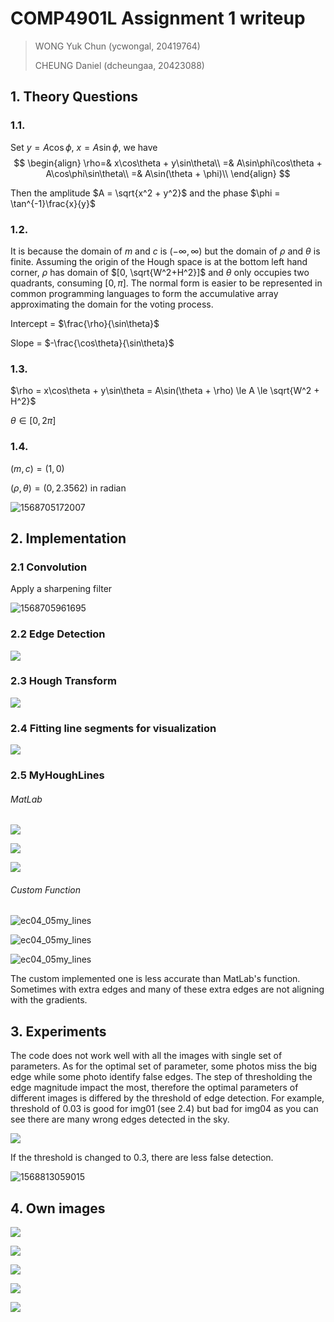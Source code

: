 

# COMP4901L Assignment 1 writeup

> WONG Yuk Chun (ycwongal, 20419764)
>
> CHEUNG Daniel (dcheungaa, 20423088)

## 1. Theory Questions

### 1.1.

Set $y = A\cos\phi$, $x = A\sin\phi$, we have
$$
\begin{align}
\rho=& x\cos\theta + y\sin\theta\\
=& A\sin\phi\cos\theta + A\cos\phi\sin\theta\\
=& A\sin(\theta + \phi)\\
\end{align}
$$

Then the amplitude $A = \sqrt{x^2 + y^2}$ and the phase $\phi = \tan^{-1}\frac{x}{y}$

### 1.2.

It is because the domain of $m$ and $c$ is $(-\infty, \infty)$ but the domain of $\rho$ and $\theta$ is finite. Assuming the origin of the Hough space is at the bottom left hand corner, $\rho$ has domain of $[0, \sqrt{W^2+H^2}]$ and $\theta$ only occupies two quadrants, consuming $[0, \pi]$. The normal form is easier to be represented in common programming languages to form the accumulative array approximating the domain for the voting process.

Intercept = $\frac{\rho}{\sin\theta}$

Slope = $-\frac{\cos\theta}{\sin\theta}$

### 1.3.

$\rho  = x\cos\theta + y\sin\theta = A\sin(\theta + \rho) \le A \le \sqrt{W^2 + H^2}$

$\theta\in [0,2\pi]$

### 1.4.

$(m,c) = (1,0)$

$(\rho, \theta) = (0, 2.3562)$ in radian

![1568705172007](1568705172007.png)

## 2. Implementation

### 2.1 Convolution

Apply a sharpening filter

![1568705961695](1568705961695.png)

### 2.2 Edge Detection

![](results\img01_01edge.png)

### 2.3 Hough Transform

![](results\img01_03hough.png)

### 2.4 Fitting line segments for visualization

![](results\img01_04lines.png)

### 2.5 MyHoughLines

###### MatLab

![](ec/results/ec01_04lines.png)

![](ec/results/ec02_04lines.png)

![](ec/results/ec04_04lines.png)



###### Custom Function

![ec04_05my_lines](ec/results/ec01_05my_lines.png)

![ec04_05my_lines](ec/results/ec02_05my_lines.png)

![ec04_05my_lines](ec/results/ec04_05my_lines.png)

The custom implemented one is less accurate than MatLab's function. Sometimes with extra edges and many of these extra edges are not aligning with the gradients.

## 3. Experiments

The code does not work well with all the images with single set of parameters. As for the optimal set of parameter, some photos miss the big edge while some photo identify false edges. The step of thresholding the edge magnitude impact the most, therefore the optimal parameters of different images is differed by the threshold of edge detection. For example, threshold of 0.03 is good for img01 (see 2.4) but bad for img04 as you can see there are many wrong edges detected in the sky.

![](results\img04_04lines.png)

If the threshold is changed to 0.3, there are less false detection.

![1568813059015](individual-results\img04.jpg_04lines.png)

## 4. Own images

![](ec\results\ec01_04lines.png)

![](ec\results\ec02_04lines.png)

![](ec\results\ec03_04lines.png)

![](ec\results\ec04_04lines.png)

![](ec\results\ec05_04lines.png)